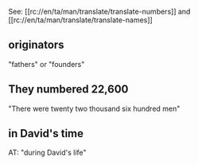 See: [[rc://en/ta/man/translate/translate-numbers]] and [[rc://en/ta/man/translate/translate-names]]

## originators ##

"fathers" or "founders"

## They numbered 22,600 ##

"There were twenty two thousand six hundred men"

## in David's time ##

AT: "during David's life"